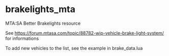 # brakelights_mta
MTA:SA Better Brakelights resource


See https://forum.mtasa.com/topic/88782-wip-vehicle-brake-light-system/ for informations


To add new vehicles to the list, see the example in brake_data.lua

